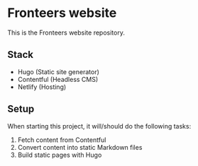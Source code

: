# Fronteers website

This is the Fronteers website repository.

## Stack

- Hugo (Static site generator)
- Contentful (Headless CMS)
- Netlify (Hosting)

## Setup

When starting this project, it will/should do the following tasks:

1. Fetch content from Contentful
2. Convert content into static Markdown files
3. Build static pages with Hugo
